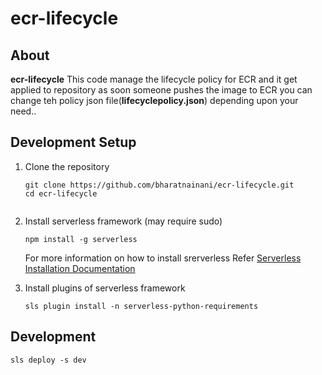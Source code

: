# ecr-lifecycle

## About
**ecr-lifecycle** This code manage the lifecycle policy for ECR and it get applied to repository as soon someone pushes the image to ECR
you can change teh policy json file(**lifecyclepolicy.json**)  depending  upon your need..


## Development Setup
1. Clone the repository
   ```
   git clone https://github.com/bharatnainani/ecr-lifecycle.git
   cd ecr-lifecycle


2. Install serverless framework (may require sudo)
   ```
   npm install -g serverless
   ```
   For more information on how to install srerverless
   Refer [Serverless Installation Documentation](https://www.serverless.com/framework/docs/getting-started#install-as-a-standalone-binary)

3. Install plugins of serverless framework
   ```
   sls plugin install -n serverless-python-requirements
   ```
## Development 
   ```
   sls deploy -s dev 
   ```
